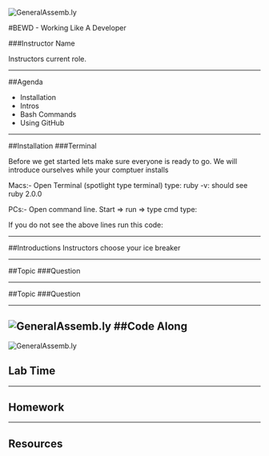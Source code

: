 ![GeneralAssemb.ly](https://github.com/generalassembly/ga-ruby-on-rails-for-devs/raw/master/images/ga.png "GeneralAssemb.ly")

#BEWD - Working Like A Developer 

###Instructor Name

Instructors current role.

---


##Agenda

*	Installation
*	Intros
*	Bash Commands
*	Using GitHub

---


##Installation
###Terminal

Before we get started lets make sure everyone is ready to go. We will introduce ourselves while your comptuer installs 

Macs:- Open Terminal (spotlight type terminal)
	type: ruby -v: should see ruby 2.0.0
	
PCs:- Open command line. Start => run => type cmd
	type: 

If you do not see the above lines run this code:

---


##Introductions
Instructors choose your ice breaker

---


##Topic
###Question

---


##Topic
###Question

---




![GeneralAssemb.ly](http://studio.generalassemb.ly/GA_Slide_Assets/Code_along_icon_md.png)
##Code Along
---



![GeneralAssemb.ly](http://studio.generalassemb.ly/GA_Slide_Assets/Exercise_icon_md.png)
## Lab Time
---

## Homework

---


## Resources
